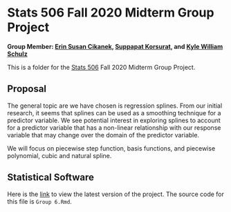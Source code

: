 # Stats 506 Fall 2020 Midterm Group Project
**Group Member: [Erin Susan Cikanek](https://github.com/ecikanek/Stats506_public), [Suppapat Korsurat](https://github.com/skorsu/Stats506_public), and [Kyle William Schulz](https://github.com/kylewschulz/Stats506_public)**  

This is a folder for the [Stats 506](https://github.com/jbhender/Stats506_F20) Fall 2020 Midterm Group Project.  

## Proposal
The general topic are we have chosen is regression splines. From our initial research, it seems
that splines can be used as a smoothing technique for a predictor variable. We see potential interest
in exploring splines to account for a predictor variable that has a non-linear relationship with our 
response variable that may change over the domain of the predictor variable.  

We will focus on piecewise step function, basis functions, and piecewise polynomial, cubic and natural spline. 

## Statistical Software


Here is the [link](https://raw.githack.com/skorsu/Stats506_Project/main/Group-6.htm) to view the latest version of the project. The source code for this file is `Group 6.Rmd`.